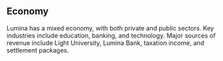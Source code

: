 ## Economy
Lumina has a mixed economy, with both private and public sectors. Key industries include education, banking, and technology. Major sources of revenue include Light University, Lumina Bank, taxation income, and settlement packages.

